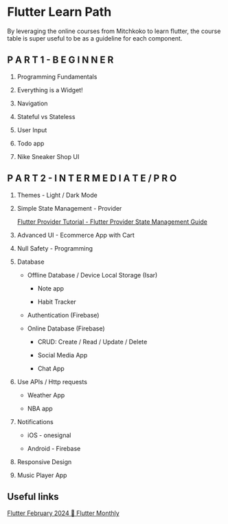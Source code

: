 # Flutter Learn Path 
By leveraging the online courses from Mitchkoko to learn flutter, the course table is super useful to be as a guideline for each component. 

## P A R T 1 - B E G I N N E R

1. Programming Fundamentals

2. Everything is a Widget!

3. Navigation

4. Stateful vs Stateless

5. User Input

6. Todo app

7. Nike Sneaker Shop UI

## P A R T 2 - I N T E R M E D I A T E / P R O

1. Themes - Light / Dark Mode

2. Simple State Management - Provider

   [Flutter Provider Tutorial - Flutter Provider State Management Guide](https://www.youtube.com/watch?v=CvRkyxJn2Fc)

3. Advanced UI - Ecommerce App with Cart

4. Null Safety - Programming

5. Database

    - Offline Database / Device Local Storage (Isar)

        - Note app

        - Habit Tracker

    - Authentication (Firebase)

    - Online Database (Firebase)

        - CRUD: Create / Read / Update / Delete

        - Social Media App

        - Chat App

6. Use APIs / Http requests

    - Weather App

    - NBA app

7. Notifications

    - iOS - onesignal

    - Android - Firebase

8. Responsive Design

9. Music Player App


## Useful links
[Flutter February 2024 💙 Flutter Monthly](https://medium.com/flutter-taipei/flutter-february-2024-flutter-monthly-204a0514324b)

